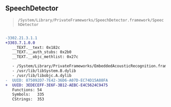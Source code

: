 ## SpeechDetector

> `/System/Library/PrivateFrameworks/SpeechDetector.framework/SpeechDetector`

```diff

-3302.21.3.1.1
+3303.7.1.0.0
   __TEXT.__text: 0x182c
   __TEXT.__auth_stubs: 0x2b0
   __TEXT.__objc_methlist: 0x27c

   - /System/Library/PrivateFrameworks/EmbeddedAcousticRecognition.framework/EmbeddedAcousticRecognition
   - /usr/lib/libSystem.B.dylib
   - /usr/lib/libobjc.A.dylib
-  UUID: 875092D7-7E42-36D6-A07D-EC74D15A88FA
+  UUID: 3EDECEFF-3E6F-3B12-AEBC-E4C5624C9475
   Functions: 54
   Symbols:   335
   CStrings:  353

```
